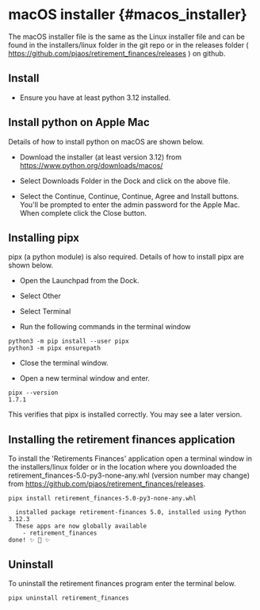 # macOS installer {#macos_installer}

The macOS installer file is the same as the Linux installer file and can be found in the installers/linux folder in the git repo or in the releases folder ( https://github.com/pjaos/retirement_finances/releases ) on github.

## Install

- Ensure you have at least python 3.12 installed.

## Install python on Apple Mac
Details of how to install python on macOS are shown below.

  - Download the installer (at least version 3.12) from https://www.python.org/downloads/macos/

  - Select Downloads Folder in the Dock and click on the above file.

  - Select the Continue, Continue, Continue, Agree and Install buttons.
    You'll be prompted to enter the admin password for the Apple Mac.
    When complete click the Close button.

## Installing pipx
pipx (a python module) is also required. Details of how to install pipx are shown below.

- Open the Launchpad from the Dock.

- Select Other

- Select Terminal

- Run the following commands in the terminal window

```
python3 -m pip install --user pipx
python3 -m pipx ensurepath
```

- Close the terminal window.

- Open a new terminal window and enter.

```
pipx --version
1.7.1
```

This verifies that pipx is installed correctly. You may see a later version.

## Installing the retirement finances application

To install the 'Retirements Finances' application open a terminal window in the installers/linux folder or in the location where you downloaded the
retirement_finances-5.0-py3-none-any.whl (version number may change) from https://github.com/pjaos/retirement_finances/releases.

```
pipx install retirement_finances-5.0-py3-none-any.whl
```

```
  installed package retirement-finances 5.0, installed using Python 3.12.3
  These apps are now globally available
    - retirement_finances
done! ✨ 🌟 ✨
```
## Uninstall

To uninstall the retirement finances program enter the terminal below.

```
pipx uninstall retirement_finances
```
